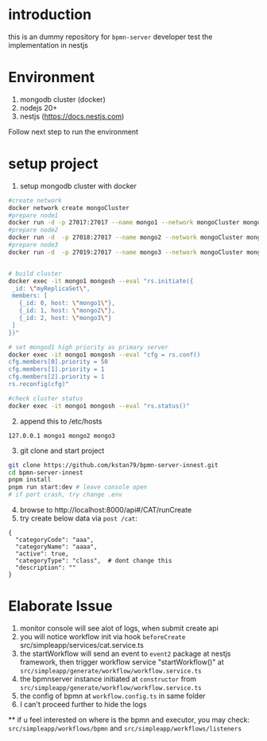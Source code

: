 # introduction
this is an dummy repository for `bpmn-server` developer test the implementation in nestjs

# Environment
1. mongodb cluster (docker)
2. nodejs 20+
3. nestjs (https://docs.nestjs.com)

Follow next step to run the environment


# setup project
1. setup mongodb cluster with docker
```bash
#create network
docker network create mongoCluster
#prepare node1
docker run -d -p 27017:27017 --name mongo1 --network mongoCluster mongo:6 mongod --replSet myReplicaSet --bind_ip localhost,mongo1
#prepare node2
docker run -d  -p 27018:27017 --name mongo2 --network mongoCluster mongo:6 mongod --replSet myReplicaSet --bind_ip localhost,mongo2
#prepare node3
docker run -d  -p 27019:27017 --name mongo3 --network mongoCluster mongo:6 mongod --replSet myReplicaSet --bind_ip localhost,mongo3


# build cluster
docker exec -it mongo1 mongosh --eval "rs.initiate({
 _id: \"myReplicaSet\",
 members: [
   {_id: 0, host: \"mongo1\"},
   {_id: 1, host: \"mongo2\"},
   {_id: 2, host: \"mongo3\"}
 ]
})"

# set mongod1 high priority as primary server
docker exec -it mongo1 mongosh --eval "cfg = rs.conf()
cfg.members[0].priority = 50
cfg.members[1].priority = 1
cfg.members[2].priority = 1
rs.reconfig(cfg)"

#check cluster status
docker exec -it mongo1 mongosh --eval "rs.status()"
```
2. append this to /etc/hosts
```
127.0.0.1 mongo1 mongo2 mongo3
````
3. git clone and start project
```bash
git clone https://github.com/kstan79/bpmn-server-innest.git
cd bpmn-server-innest
pnpm install 
pnpm run start:dev # leave console open
# if port crash, try change .env
```
4. browse to http://localhost:8000/api#/CAT/runCreate
5. try create below data via `post /cat`:
```
{
  "categoryCode": "aaa",
  "categoryName": "aaaa", 
  "active": true,
  "categoryType": "class",  # dont change this
  "description": ""
}
```


# Elaborate Issue
1. monitor console will see alot of logs, when submit create api
2. you will notice workflow init via hook `beforeCreate` src/simpleapp/services/cat.service.ts
3. the startWorkflow will send an event to `event2` package at nestjs framework, then trigger workflow service "startWorkflow()" at `src/simpleapp/generate/workflow/workflow.service.ts`
4. the bpmnserver instance initiated at `constructor` from `src/simpleapp/generate/workflow/workflow.service.ts`
5. the config of bpmn at `workflow.config.ts` in same folder
6. I can't proceed further to hide the logs

** if u feel interested on where is the bpmn and executor, you may check:
  `src/simpleapp/workflows/bpmn` and `src/simpleapp/workflows/listeners`

